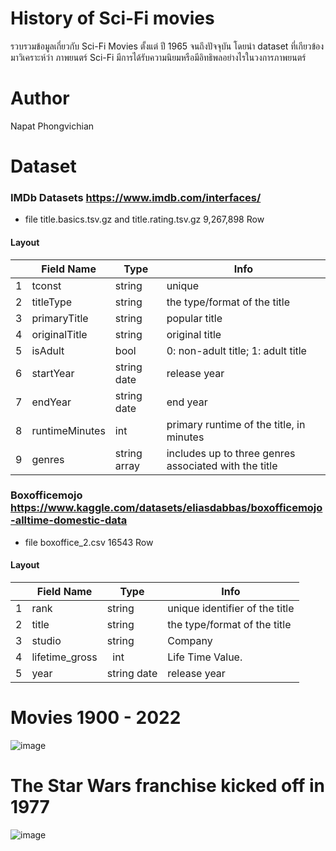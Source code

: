 # History of Sci-Fi movies
รวบรวมข้อมูลเกี่ยวกับ Sci-Fi Movies ตั้งแต่ ปี 1965 จนถึงปัจจุบัน
โดยนำ dataset ที่เกียวข้องมาวิเคราะห์ว่า ภาพยนตร์ Sci-Fi มีการได้รับความนิยมหรือมีอิทธิพลอย่างไรในวงการภาพยนตร์

# Author
Napat Phongvichian

# Dataset

### IMDb Datasets https://www.imdb.com/interfaces/
+ file title.basics.tsv.gz and title.rating.tsv.gz 9,267,898 Row

#### Layout
|  | Field Name |	Type	| Info |
|--|------------|----------|------|
|1 |tconst|string|unique|identifier of the title|
|2 |titleType|string|	the type/format of the title|
|3 |primaryTitle|string|	popular title|
|4 |originalTitle|string|	original title|
|5 |isAdult|bool|	0: non-adult title; 1: adult title|
|6 |startYear|string date|	release year|
|7 |endYear|string date|	end year|
|8 |runtimeMinutes|int|	primary runtime of the title, in minutes|
|9 |genres|string array|includes up to three genres associated with the title|


### Boxofficemojo https://www.kaggle.com/datasets/eliasdabbas/boxofficemojo-alltime-domestic-data
+ file boxoffice_2.csv 16543 Row


#### Layout
|  |	Field Name|	Type|	Info|
|--|------------|----------|------|
|1|	rank|	string|	unique identifier of the title|
|2|	title|	string|	the type/format of the title|
|3|	studio| 	string|	Company|
|4|	lifetime_gross| 	int|	Life Time Value.|
|5|	year|	string date|	release year|

# Movies 1900 - 2022
![image](https://user-images.githubusercontent.com/22583786/195967646-dc9cda0e-cb16-42ec-8cf7-2329e5843838.png)

# The Star Wars franchise kicked off in 1977
![image](https://user-images.githubusercontent.com/22583786/195967776-d8f32c46-422e-420a-a0d6-33c496506b0d.png)
